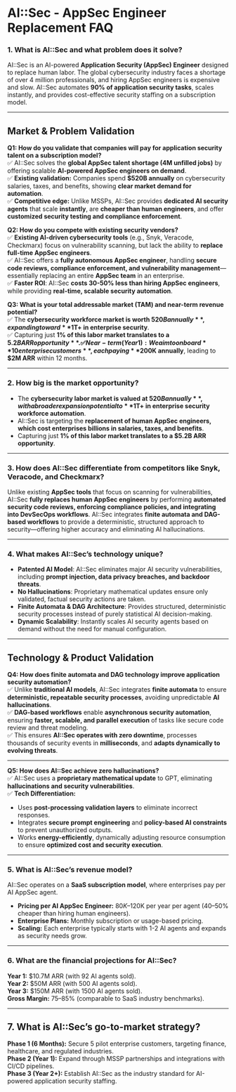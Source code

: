 # **AI::Sec - AppSec Engineer Replacement FAQ**

### **1. What is AI::Sec and what problem does it solve?**
AI::Sec is an AI-powered **Application Security (AppSec) Engineer** designed to replace human labor. The global cybersecurity industry faces a shortage of over 4 million professionals, and hiring AppSec engineers is expensive and slow. AI::Sec automates **90% of application security tasks**, scales instantly, and provides cost-effective security staffing on a subscription model.

---

## **Market & Problem Validation**  

**Q1: How do you validate that companies will pay for application security talent on a subscription model?**  
✅ AI::Sec solves the **global AppSec talent shortage (4M unfilled jobs)** by offering scalable **AI-powered AppSec engineers on demand**.  
✅ **Existing validation:** Companies spend **$520B annually** on cybersecurity salaries, taxes, and benefits, showing **clear market demand for automation**.  
✅ **Competitive edge:** Unlike MSSPs, AI::Sec provides **dedicated AI security agents** that scale **instantly**, are **cheaper than human engineers**, and offer **customized security testing and compliance enforcement**.  

**Q2: How do you compete with existing security vendors?**  
✅ **Existing AI-driven cybersecurity tools** (e.g., Snyk, Veracode, Checkmarx) focus on vulnerability scanning, but lack the ability to **replace full-time AppSec engineers**.  
✅ AI::Sec offers a **fully autonomous AppSec engineer**, handling **secure code reviews, compliance enforcement, and vulnerability management**—essentially replacing an entire **AppSec team** in an enterprise.  
✅ **Faster ROI**: AI::Sec **costs 30-50% less than hiring AppSec engineers**, while providing **real-time, scalable security automation**.  

**Q3: What is your total addressable market (TAM) and near-term revenue potential?**  
✅ The **cybersecurity workforce market is worth $520B annually**, expanding toward **$1T+ in enterprise security**.  
✅ Capturing just **1% of this labor market translates to a $5.2B ARR opportunity**.  
✅ Near-term (Year 1): We aim to onboard **10 enterprise customers**, each paying **$200K annually**, leading to **$2M ARR** within 12 months.  

---

### **2. How big is the market opportunity?**
- The **cybersecurity labor market is valued at $520B annually**, with a broader expansion potential to **$1T+ in enterprise security workforce automation**.
- AI::Sec is targeting the **replacement of human AppSec engineers, which cost enterprises billions in salaries, taxes, and benefits**.
- Capturing just **1% of this labor market translates to a $5.2B ARR opportunity**.

---

### **3. How does AI::Sec differentiate from competitors like Snyk, Veracode, and Checkmarx?**
Unlike existing **AppSec tools** that focus on scanning for vulnerabilities, AI::Sec **fully replaces human AppSec engineers** by performing **automated security code reviews, enforcing compliance policies, and integrating into DevSecOps workflows**. AI::Sec integrates **finite automata and DAG-based workflows** to provide a deterministic, structured approach to security—offering higher accuracy and eliminating AI hallucinations.

---

### **4. What makes AI::Sec’s technology unique?**
- **Patented AI Model**: AI::Sec eliminates major AI security vulnerabilities, including **prompt injection, data privacy breaches, and backdoor threats**.
- **No Hallucinations**: Proprietary mathematical updates ensure only validated, factual security actions are taken.
- **Finite Automata & DAG Architecture**: Provides structured, deterministic security processes instead of purely statistical AI decision-making.
- **Dynamic Scalability**: Instantly scales AI security agents based on demand without the need for manual configuration.

---

## **Technology & Product Validation**  

**Q4: How does finite automata and DAG technology improve application security automation?**  
✅ Unlike **traditional AI models**, AI::Sec integrates **finite automata** to ensure **deterministic, repeatable security processes**, avoiding unpredictable **AI hallucinations**.  
✅ **DAG-based workflows** enable **asynchronous security automation**, ensuring **faster, scalable, and parallel execution** of tasks like secure code review and threat modeling.  
✅ This ensures **AI::Sec operates with zero downtime**, processes thousands of security events in **milliseconds**, and **adapts dynamically to evolving threats**.  

---

**Q5: How does AI::Sec achieve zero hallucinations?**  
✅ AI::Sec uses a **proprietary mathematical update** to GPT, eliminating **hallucinations and security vulnerabilities**.  
✅ **Tech Differentiation:**  
   - Uses **post-processing validation layers** to eliminate incorrect responses.  
   - Integrates **secure prompt engineering** and **policy-based AI constraints** to prevent unauthorized outputs.  
   - Works **energy-efficiently**, dynamically adjusting resource consumption to ensure **optimized cost and security execution**.  

---

### **5. What is AI::Sec’s revenue model?**
AI::Sec operates on a **SaaS subscription model**, where enterprises pay per AI AppSec agent.
- **Pricing per AI AppSec Engineer:** $80K–$120K per year per agent (40–50% cheaper than hiring human engineers).
- **Enterprise Plans:** Monthly subscription or usage-based pricing.
- **Scaling:** Each enterprise typically starts with 1-2 AI agents and expands as security needs grow.

---

### **6. What are the financial projections for AI::Sec?**
**Year 1:** $10.7M ARR (with 92 AI agents sold).  
**Year 2:** $50M ARR (with 500 AI agents sold).  
**Year 3:** $150M ARR (with 1500 AI agents sold).  
**Gross Margin:** 75–85% (comparable to SaaS industry benchmarks).  

---

## **7. What is AI::Sec’s go-to-market strategy?**  
**Phase 1 (6 Months):** Secure 5 pilot enterprise customers, targeting finance, healthcare, and regulated industries.  
**Phase 2 (Year 1):** Expand through MSSP partnerships and integrations with CI/CD pipelines.  
**Phase 3 (Year 2+):** Establish AI::Sec as the industry standard for AI-powered application security staffing.
